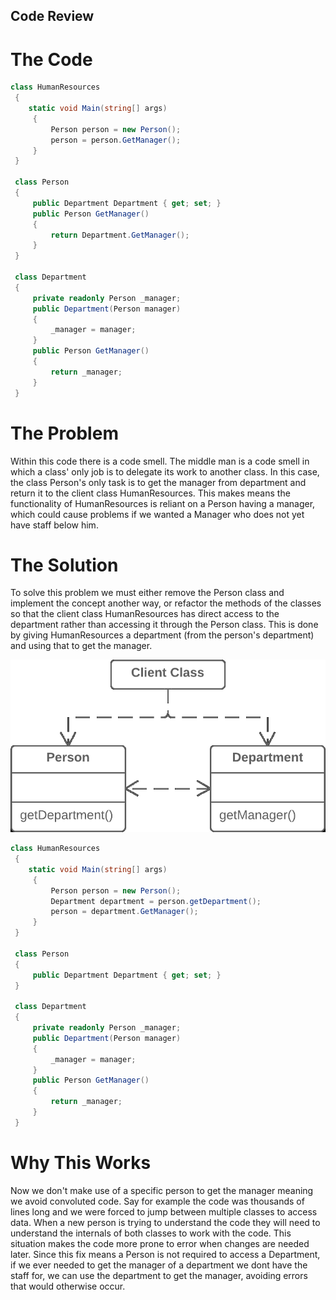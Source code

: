 ## Code Review

# The Code

```C#
class HumanResources
 {
    static void Main(string[] args)
     {
         Person person = new Person();
         person = person.GetManager();
     }
 }
 
 class Person
 {
     public Department Department { get; set; }
     public Person GetManager()
     {
         return Department.GetManager();
     }
 }
 
 class Department
 {
     private readonly Person _manager;
     public Department(Person manager)
     {
         _manager = manager;
     }
     public Person GetManager()
     {
         return _manager;
     }
 }
```

# The Problem

Within this code there is a code smell. The middle man is a code smell in which a class' only job is to delegate its work to another class. In this case, the class Person's only task is to get the manager from department and return it to the client class HumanResources. This makes means the functionality of HumanResources is reliant on a Person having a manager, which could cause problems if we wanted a Manager who does not yet have staff below him.

# The Solution

To solve this problem we must either remove the Person class and implement the concept another way, or refactor the methods of the classes so that the client class HumanResources has direct access to the department rather than accessing it through the Person class. This is done by giving HumanResources a department (from the person's department) and using that to get the manager.

![image](https://github.com/TwopercentFlat/40534370Portfolio/blob/main/images/CodeReview/CodeReview1.PNG)

```C#
class HumanResources
 {
    static void Main(string[] args)
     {
         Person person = new Person();
         Department department = person.getDepartment();
         person = department.GetManager();
     }
 }
 
 class Person
 {
     public Department Department { get; set; }
 }
 
 class Department
 {
     private readonly Person _manager;
     public Department(Person manager)
     {
         _manager = manager;
     }
     public Person GetManager()
     {
         return _manager;
     }
 }
```
# Why This Works

Now we don't make use of a specific person to get the manager meaning we avoid convoluted code. Say for example the code was thousands of lines long and we were forced to jump between multiple classes to access data. When a new person is trying to understand the code they will need to understand the internals of both classes to work with the code. This situation makes the code more prone to error when changes are needed later. Since this fix means a Person is not required to access a Department, if we ever needed to get the manager of a department we dont have the staff for, we can use the department to get the manager, avoiding errors that would otherwise occur.
